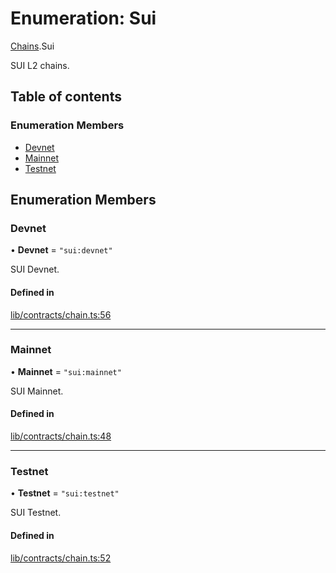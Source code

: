 # Enumeration: Sui

[Chains](../modules/Chains.md).Sui

SUI L2 chains.

## Table of contents

### Enumeration Members

- [Devnet](Chains.Sui.md#devnet)
- [Mainnet](Chains.Sui.md#mainnet)
- [Testnet](Chains.Sui.md#testnet)

## Enumeration Members

### Devnet

• **Devnet** = ``"sui:devnet"``

SUI Devnet.

#### Defined in

[lib/contracts/chain.ts:56](https://github.com/threshold-network/tbtc-v2/blob/main/typescript/src/lib/contracts/chain.ts#L56)

___

### Mainnet

• **Mainnet** = ``"sui:mainnet"``

SUI Mainnet.

#### Defined in

[lib/contracts/chain.ts:48](https://github.com/threshold-network/tbtc-v2/blob/main/typescript/src/lib/contracts/chain.ts#L48)

___

### Testnet

• **Testnet** = ``"sui:testnet"``

SUI Testnet.

#### Defined in

[lib/contracts/chain.ts:52](https://github.com/threshold-network/tbtc-v2/blob/main/typescript/src/lib/contracts/chain.ts#L52)
